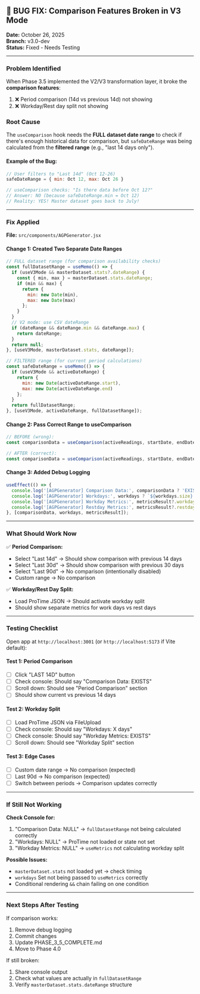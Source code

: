 ## 🐛 BUG FIX: Comparison Features Broken in V3 Mode

**Date:** October 26, 2025  
**Branch:** v3.0-dev  
**Status:** Fixed - Needs Testing

---

### Problem Identified

When Phase 3.5 implemented the V2/V3 transformation layer, it broke the **comparison features**:
1. ❌ Period comparison (14d vs previous 14d) not showing
2. ❌ Workday/Rest day split not showing

### Root Cause

The `useComparison` hook needs the **FULL dataset date range** to check if there's enough historical data for comparison, but `safeDateRange` was being calculated from the **filtered range** (e.g., "last 14 days only").

#### Example of the Bug:
```javascript
// User filters to "Last 14d" (Oct 12-26)
safeDateRange = { min: Oct 12, max: Oct 26 }

// useComparison checks: "Is there data before Oct 12?"
// Answer: NO (because safeDateRange.min = Oct 12)
// Reality: YES! Master dataset goes back to July!
```

---

### Fix Applied

**File:** `src/components/AGPGenerator.jsx`

#### Change 1: Created Two Separate Date Ranges

```javascript
// FULL dataset range (for comparison availability checks)
const fullDatasetRange = useMemo(() => {
  if (useV3Mode && masterDataset.stats?.dateRange) {
    const { min, max } = masterDataset.stats.dateRange;
    if (min && max) {
      return {
        min: new Date(min),
        max: new Date(max)
      };
    }
  }
  // V2 mode: use CSV dateRange
  if (dateRange && dateRange.min && dateRange.max) {
    return dateRange;
  }
  return null;
}, [useV3Mode, masterDataset.stats, dateRange]);

// FILTERED range (for current period calculations)
const safeDateRange = useMemo(() => {
  if (useV3Mode && activeDateRange) {
    return {
      min: new Date(activeDateRange.start),
      max: new Date(activeDateRange.end)
    };
  }
  return fullDatasetRange;
}, [useV3Mode, activeDateRange, fullDatasetRange]);
```

#### Change 2: Pass Correct Range to useComparison

```javascript
// BEFORE (wrong):
const comparisonData = useComparison(activeReadings, startDate, endDate, safeDateRange);

// AFTER (correct):
const comparisonData = useComparison(activeReadings, startDate, endDate, fullDatasetRange);
```

#### Change 3: Added Debug Logging

```javascript
useEffect(() => {
  console.log('[AGPGenerator] Comparison Data:', comparisonData ? 'EXISTS' : 'NULL');
  console.log('[AGPGenerator] Workdays:', workdays ? `${workdays.size} days` : 'NULL');
  console.log('[AGPGenerator] Workday Metrics:', metricsResult?.workdayMetrics ? 'EXISTS' : 'NULL');
  console.log('[AGPGenerator] Restday Metrics:', metricsResult?.restdayMetrics ? 'EXISTS' : 'NULL');
}, [comparisonData, workdays, metricsResult]);
```

---

### What Should Work Now

✅ **Period Comparison:**
- Select "Last 14d" → Should show comparison with previous 14 days
- Select "Last 30d" → Should show comparison with previous 30 days
- Select "Last 90d" → No comparison (intentionally disabled)
- Custom range → No comparison

✅ **Workday/Rest Day Split:**
- Load ProTime JSON → Should activate workday split
- Should show separate metrics for work days vs rest days

---

### Testing Checklist

Open app at `http://localhost:3001` (or `http://localhost:5173` if Vite default):

#### Test 1: Period Comparison
- [ ] Click "LAST 14D" button
- [ ] Check console: Should say "Comparison Data: EXISTS"
- [ ] Scroll down: Should see "Period Comparison" section
- [ ] Should show current vs previous 14 days

#### Test 2: Workday Split
- [ ] Load ProTime JSON via FileUpload
- [ ] Check console: Should say "Workdays: X days"
- [ ] Check console: Should say "Workday Metrics: EXISTS"
- [ ] Scroll down: Should see "Workday Split" section

#### Test 3: Edge Cases
- [ ] Custom date range → No comparison (expected)
- [ ] Last 90d → No comparison (expected)
- [ ] Switch between periods → Comparison updates correctly

---

### If Still Not Working

**Check Console for:**
1. "Comparison Data: NULL" → `fullDatasetRange` not being calculated correctly
2. "Workdays: NULL" → ProTime not loaded or state not set
3. "Workday Metrics: NULL" → `useMetrics` not calculating workday split

**Possible Issues:**
- `masterDataset.stats` not loaded yet → check timing
- `workdays` Set not being passed to `useMetrics` correctly
- Conditional rendering `&&` chain failing on one condition

---

### Next Steps After Testing

If comparison works:
1. Remove debug logging
2. Commit changes
3. Update PHASE_3_5_COMPLETE.md
4. Move to Phase 4.0

If still broken:
1. Share console output
2. Check what values are actually in `fullDatasetRange`
3. Verify `masterDataset.stats.dateRange` structure
